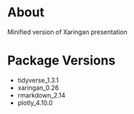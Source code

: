 # About

Minified version of Xaringan presentation

# Package Versions

-   tidyverse_1.3.1
-   xaringan_0.26
-   rmarkdown_2.14
-   plotly_4.10.0

 
